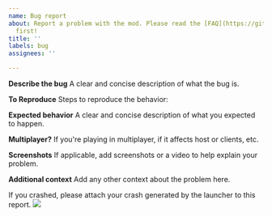 ```yaml
---
name: Bug report
about: Report a problem with the mod. Please read the [FAQ](https://github.com/budak7273/ArmorModules/blob/master/README.md#faq---please-read-if-you-have-an-issue)
  first!
title: ''
labels: bug
assignees: ''

---
```


<!-- Please read the FAQ first at https://github.com/budak7273/ArmorModules/blob/master/README.md#faq---please-read-if-you-have-an-issue
before leaving a bug report, and please check that said issue is not already listed.
-->


**Describe the bug**
A clear and concise description of what the bug is.

**To Reproduce**
Steps to reproduce the behavior:

**Expected behavior**
A clear and concise description of what you expected to happen.

**Multiplayer?**
If you're playing in multiplayer, if it affects host or clients, etc.

**Screenshots**
If applicable, add screenshots or a video to help explain your problem.

**Additional context**
Add any other context about the problem here.

If you crashed, please attach your crash generated by the launcher to this report.
![](https://cdn.discordapp.com/attachments/555782140533407764/738104443849015387/unknown.png)
